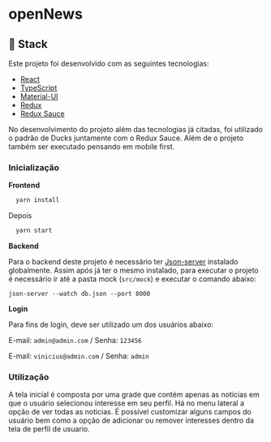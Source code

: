 # openNews

## :rocket:  Stack
Este projeto foi desenvolvido com as seguintes tecnologias:

- [React](https://pt-br.reactjs.org/)
- [TypeScript](https://www.typescriptlang.org/)
- [Material-UI](http://material-ui.com/)
- [Redux](https://redux.js.org/)
- [Redux Sauce](https://github.com/jkeam/reduxsauce)

No desenvolvimento do projeto além das tecnologias já citadas, foi utilizado o padrão de Ducks juntamente com o  Redux Sauce. Além de o projeto também ser executado pensando em mobile first.

### Inicialização

__Frontend__
```js
  yarn install
```
Depois

```js
  yarn start
```

__Backend__

Para o backend deste projeto é necessário ter [Json-server](https://www.npmjs.com/package/json-server) instalado globalmente. Assim após já ter o mesmo instalado, para executar o projeto é necessário ir até a pasta mock (`src/mock`) e executar o comando abaixo:
```
json-server --watch db.json --port 8000
```

__Login__

Para fins de login, deve ser utilizado um dos usuários abaixo:

E-mail: `admin@admin.com`  / Senha: `123456`

E-mail:  `vinicius@admin.com` / Senha: `admin`



### Utilização

A tela inicial é composta por uma grade que contém apenas as notícias em que o usuário selecionou interesse em seu perfil. Há no menu lateral a opção de ver todas as noticias. É possível customizar alguns campos do usuário bem como a opção de adicionar ou remover interesses dentro da tela de perfil de usuario.
